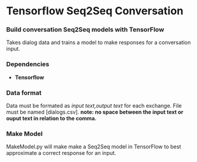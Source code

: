 # Tensorflow Seq2Seq Conversation
### Build conversation Seq2Seq models with TensorFlow

Takes dialog data and trains a model to make responses for a conversation input.

### Dependencies 
* **Tensorflow**

### Data format
Data must be formated as *input text,output text* for each exchange. File must be named \[dialogs.csv\]. **note: no space between the input text or ouput text in relation to the comma.**

### Make Model
MakeModel.py will make make a Seq2Seq model in TensorFlow to best approximate a correct response for an input.
